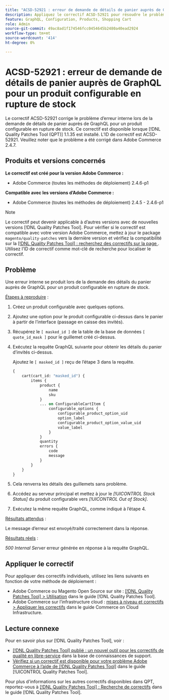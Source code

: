 ```yaml
---
title: "ACSD-52921 : erreur de demande de détails de panier auprès de GraphQL pour un produit configurable en rupture de stock"
description: Appliquez le correctif ACSD-52921 pour résoudre le problème Adobe Commerce en raison duquel une erreur interne se produit lors de la demande des détails du panier auprès de GraphQL pour un produit configurable en rupture de stock.
feature: GraphQL, Configuration, Products, Shopping Cart
role: Admin
source-git-commit: 49ac8ad1f174546fcc0454645b2480a40ead2924
workflow-type: tm+mt
source-wordcount: '414'
ht-degree: 0%

---
```


# ACSD-52921 : erreur de demande de détails de panier auprès de GraphQL pour un produit configurable en rupture de stock

Le correctif ACSD-52921 corrige le problème d’erreur interne lors de la demande de détails de panier auprès de GraphQL pour un produit configurable en rupture de stock. Ce correctif est disponible lorsque [!DNL Quality Patches Tool (QPT)] 1.1.35 est installé. L’ID de correctif est ACSD-52921. Veuillez noter que le problème a été corrigé dans Adobe Commerce 2.4.7.

## Produits et versions concernés

**Le correctif est créé pour la version Adobe Commerce :**

* Adobe Commerce (toutes les méthodes de déploiement) 2.4.6-p1

**Compatible avec les versions d’Adobe Commerce :**

* Adobe Commerce (toutes les méthodes de déploiement) 2.4.5 - 2.4.6-p1

>[!NOTE]
>
>Le correctif peut devenir applicable à d’autres versions avec de nouvelles versions [!DNL Quality Patches Tool]. Pour vérifier si le correctif est compatible avec votre version Adobe Commerce, mettez à jour le package `magento/quality-patches` vers la dernière version et vérifiez la compatibilité sur la [[!DNL Quality Patches Tool] : recherchez des correctifs sur la page ](https://experienceleague.adobe.com/tools/commerce-quality-patches/index.html). Utilisez l’ID de correctif comme mot-clé de recherche pour localiser le correctif.

## Problème

Une erreur interne se produit lors de la demande des détails du panier auprès de GraphQL pour un produit configurable en rupture de stock.

<u>Étapes à reproduire</u> :

1. Créez un produit configurable avec quelques options.
1. Ajoutez une option pour le produit configurable ci-dessus dans le panier à partir de l’interface (passage en caisse des invités).
1. Récupérez le `[ masked_id ]` de la table de la base de données `[ quote_id_mask ]` pour le guillemet créé ci-dessus.
1. Exécutez la requête GraphQL suivante pour obtenir les détails du panier d’invités ci-dessus.

   Ajoutez le `[ masked_id ]` reçu de l’étape 3 dans la requête.

   ```GraphQL
   {
       cart(cart_id: "masked_id") {
           items {
               product {
                   name
                   sku
               }
               ... on ConfigurableCartItem {
                   configurable_options {
                       configurable_product_option_uid
                       option_label
                       configurable_product_option_value_uid
                       value_label
                   }
               }
               quantity
               errors {
                   code
                   message
               }
           }
       }
   }   
   ```

1. Cela renverra les détails des guillemets sans problème.
1. Accédez au serveur principal et mettez à jour le *[!UICONTROL Stock Status]* du produit configurable vers *[!UICONTROL Out of Stock]*.
1. Exécutez la même requête GraphQL, comme indiqué à l’étape 4.

<u>Résultats attendus</u> :

Le message d’erreur est envoyé/traité correctement dans la réponse.

<u>Résultats réels</u> :

*500 Internal Server* erreur générée en réponse à la requête GraphQL.

## Appliquer le correctif

Pour appliquer des correctifs individuels, utilisez les liens suivants en fonction de votre méthode de déploiement :

* Adobe Commerce ou Magento Open Source sur site : [[!DNL Quality Patches Tool] > Utilisation](https://experienceleague.adobe.com/docs/commerce-operations/tools/quality-patches-tool/usage.html) dans le guide [!DNL Quality Patches Tool].
* Adobe Commerce sur l’infrastructure cloud : [mises à niveau et correctifs > Appliquer les correctifs](https://experienceleague.adobe.com/docs/commerce-cloud-service/user-guide/develop/upgrade/apply-patches.html) dans le guide Commerce on Cloud Infrastructure.

## Lecture connexe

Pour en savoir plus sur [!DNL Quality Patches Tool], voir :

* [[!DNL Quality Patches Tool] publié : un nouvel outil pour les correctifs de qualité en libre-service](https://experienceleague.adobe.com/en/docs/commerce-knowledge-base/kb/announcements/commerce-announcements/magento-quality-patches-released-new-tool-to-self-serve-quality-patches) dans la base de connaissances de support.
* [Vérifiez si un correctif est disponible pour votre problème Adobe Commerce à l’aide de  [!DNL Quality Patches Tool]](/help/tools/quality-patches-tool/patches-available-in-qpt/check-patch-for-magento-issue-with-magento-quality-patches.md) dans le guide [!UICONTROL Quality Patches Tool].


Pour plus d&#39;informations sur les autres correctifs disponibles dans QPT, reportez-vous à [[!DNL Quality Patches Tool] : Recherche de correctifs](https://experienceleague.adobe.com/tools/commerce-quality-patches/index.html) dans le guide [!DNL Quality Patches Tool].
